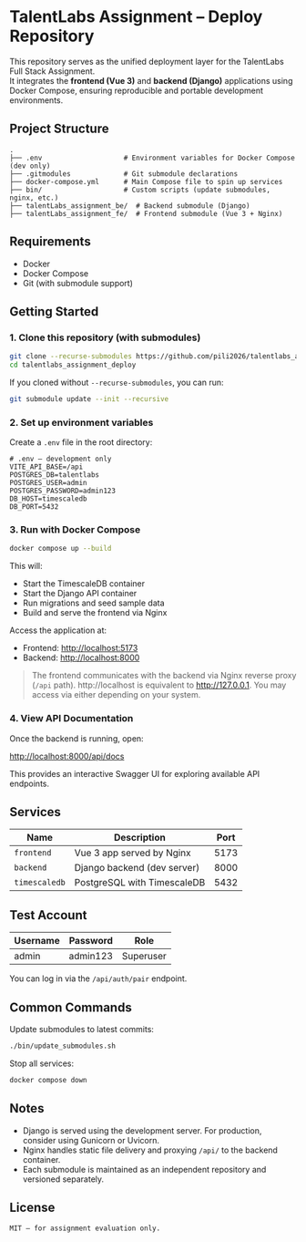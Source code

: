 # TalentLabs Assignment – Deploy Repository

This repository serves as the unified deployment layer for the TalentLabs Full Stack Assignment.  
It integrates the **frontend (Vue 3)** and **backend (Django)** applications using Docker Compose, ensuring reproducible and portable development environments.

## Project Structure

```text
.
├── .env                    # Environment variables for Docker Compose (dev only)
├── .gitmodules             # Git submodule declarations
├── docker-compose.yml      # Main Compose file to spin up services
├── bin/                    # Custom scripts (update submodules, nginx, etc.)
├── talentLabs_assignment_be/  # Backend submodule (Django)
├── talentLabs_assignment_fe/  # Frontend submodule (Vue 3 + Nginx)
```

## Requirements

- Docker
- Docker Compose
- Git (with submodule support)

## Getting Started

### 1. Clone this repository (with submodules)

```bash
git clone --recurse-submodules https://github.com/pili2026/talentlabs_assignment_deploy.git
cd talentlabs_assignment_deploy
```

If you cloned without `--recurse-submodules`, you can run:

```bash
git submodule update --init --recursive
```

### 2. Set up environment variables

Create a `.env` file in the root directory:

```env
# .env – development only
VITE_API_BASE=/api
POSTGRES_DB=talentlabs
POSTGRES_USER=admin
POSTGRES_PASSWORD=admin123
DB_HOST=timescaledb
DB_PORT=5432
```

### 3. Run with Docker Compose

```bash
docker compose up --build
```

This will:

- Start the TimescaleDB container
- Start the Django API container
- Run migrations and seed sample data
- Build and serve the frontend via Nginx

Access the application at:

- Frontend: [http://localhost:5173](http://localhost:5173)
- Backend: [http://localhost:8000](http://localhost:8000)

> The frontend communicates with the backend via Nginx reverse proxy (`/api` path).
> http://localhost is equivalent to http://127.0.0.1. You may access via either depending on your system.

### 4. View API Documentation

Once the backend is running, open:

[http://localhost:8000/api/docs](http://localhost:8000/api/docs)

This provides an interactive Swagger UI for exploring available API endpoints.

## Services

| Name          | Description                 | Port |
| ------------- | --------------------------- | ---- |
| `frontend`    | Vue 3 app served by Nginx   | 5173 |
| `backend`     | Django backend (dev server) | 8000 |
| `timescaledb` | PostgreSQL with TimescaleDB | 5432 |

## Test Account

| Username | Password | Role      |
| -------- | -------- | --------- |
| admin    | admin123 | Superuser |

You can log in via the `/api/auth/pair` endpoint.

## Common Commands

Update submodules to latest commits:

```bash
./bin/update_submodules.sh
```

Stop all services:

```bash
docker compose down
```

## Notes

- Django is served using the development server. For production, consider using Gunicorn or Uvicorn.
- Nginx handles static file delivery and proxying `/api/` to the backend container.
- Each submodule is maintained as an independent repository and versioned separately.

## License

```
MIT – for assignment evaluation only.
```